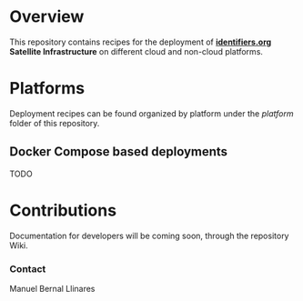 # Overview
This repository contains recipes for the deployment of [__identifiers.org__](http://identifiers.org) **Satellite Infrastructure** on different cloud and non-cloud platforms.


# Platforms
Deployment recipes can be found organized by platform under the _platform_ folder of this repository.


## Docker Compose based deployments
TODO


# Contributions
Documentation for developers will be coming soon, through the repository Wiki.


### Contact
Manuel Bernal Llinares
